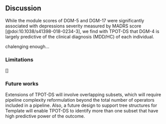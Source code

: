 ## Discussion

While the module scores of DGM-5 and DGM-17 were significantly associated with depressions severity measured by MADRS score [@doi:10.1038/s41398-018-0234-3], we find with TPOT-DS that DGM-4 is largely predictive of the clinical diagnosis (MDD/HC) of each individual.

chalenging enough...

### Limitations
[]

### Future works
Extensions of TPOT-DS will involve overlapping subsets, which will require pipeline complexity reformulation beyond the total number of operators included in a pipeline.
Also, a future design to support tree structures for Template will enable TPOT-DS to identify more than one subset that have high predictive power of the outcome.

